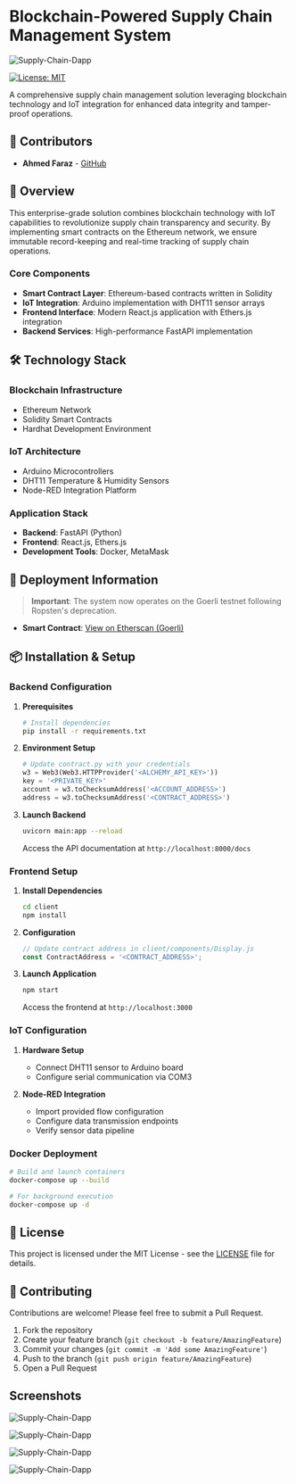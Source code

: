 # Blockchain-Powered Supply Chain Management System

![Supply-Chain-Dapp](https://res.cloudinary.com/dqfubcyuh/image/upload/v1727890961/Home_rjofjb.png)

[![License: MIT](https://img.shields.io/badge/License-MIT-blue.svg)](https://opensource.org/licenses/MIT)

A comprehensive supply chain management solution leveraging blockchain technology and IoT integration for enhanced data integrity and tamper-proof operations.

## 👥 Contributors
- **Ahmed Faraz** - [GitHub](https://github.com/ahmed00faraz)

## 🎯 Overview

This enterprise-grade solution combines blockchain technology with IoT capabilities to revolutionize supply chain transparency and security. By implementing smart contracts on the Ethereum network, we ensure immutable record-keeping and real-time tracking of supply chain operations.

### Core Components

- **Smart Contract Layer**: Ethereum-based contracts written in Solidity
- **IoT Integration**: Arduino implementation with DHT11 sensor arrays
- **Frontend Interface**: Modern React.js application with Ethers.js integration
- **Backend Services**: High-performance FastAPI implementation

## 🛠 Technology Stack

### Blockchain Infrastructure
- Ethereum Network
- Solidity Smart Contracts
- Hardhat Development Environment

### IoT Architecture
- Arduino Microcontrollers
- DHT11 Temperature & Humidity Sensors
- Node-RED Integration Platform

### Application Stack
- **Backend**: FastAPI (Python)
- **Frontend**: React.js, Ethers.js
- **Development Tools**: Docker, MetaMask

## 🚀 Deployment Information

> **Important**: The system now operates on the Goerli testnet following Ropsten's deprecation.

- **Smart Contract**: [View on Etherscan (Goerli)](https://goerli.etherscan.io/address/0xE4b876ed393E19FbD18eC99118647BcbFE5300F3#code)

## 📦 Installation & Setup

### Backend Configuration

1. **Prerequisites**
   ```bash
   # Install dependencies
   pip install -r requirements.txt
   ```

2. **Environment Setup**
   ```python
   # Update contract.py with your credentials
   w3 = Web3(Web3.HTTPProvider('<ALCHEMY_API_KEY>'))
   key = '<PRIVATE_KEY>'
   account = w3.toChecksumAddress('<ACCOUNT_ADDRESS>')
   address = w3.toChecksumAddress('<CONTRACT_ADDRESS>')
   ```

3. **Launch Backend**
   ```bash
   uvicorn main:app --reload
   ```
   Access the API documentation at `http://localhost:8000/docs`

### Frontend Setup

1. **Install Dependencies**
   ```bash
   cd client
   npm install
   ```

2. **Configuration**
   ```javascript
   // Update contract address in client/components/Display.js
   const ContractAddress = '<CONTRACT_ADDRESS>';
   ```

3. **Launch Application**
   ```bash
   npm start
   ```
   Access the frontend at `http://localhost:3000`

### IoT Configuration

1. **Hardware Setup**
   - Connect DHT11 sensor to Arduino board
   - Configure serial communication via COM3

2. **Node-RED Integration**
   - Import provided flow configuration
   - Configure data transmission endpoints
   - Verify sensor data pipeline

### Docker Deployment

```bash
# Build and launch containers
docker-compose up --build

# For background execution
docker-compose up -d
```

## 📝 License

This project is licensed under the MIT License - see the [LICENSE](LICENSE) file for details.

## 🤝 Contributing

Contributions are welcome! Please feel free to submit a Pull Request.

1. Fork the repository
2. Create your feature branch (`git checkout -b feature/AmazingFeature`)
3. Commit your changes (`git commit -m 'Add some AmazingFeature'`)
4. Push to the branch (`git push origin feature/AmazingFeature`)
5. Open a Pull Request

## Screenshots

![Supply-Chain-Dapp](https://res.cloudinary.com/dqfubcyuh/image/upload/v1727890961/status_uppvzv.png)

![Supply-Chain-Dapp](https://res.cloudinary.com/dqfubcyuh/image/upload/v1727890961/Data_qygjvu.png)

![Supply-Chain-Dapp](https://res.cloudinary.com/dqfubcyuh/image/upload/v1727890961/Products_lekybe.png)

![Supply-Chain-Dapp](https://res.cloudinary.com/dqfubcyuh/image/upload/v1727890961/Data_qygjvu.png)
